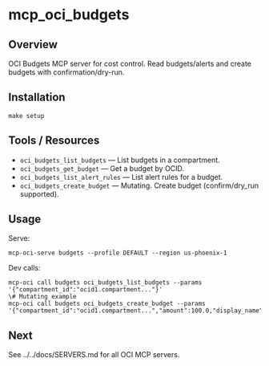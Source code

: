 # mcp_oci_budgets

## Overview
OCI Budgets MCP server for cost control. Read budgets/alerts and create budgets with confirmation/dry-run.

## Installation
```
make setup
```

## Tools / Resources
- `oci_budgets_list_budgets` — List budgets in a compartment.
- `oci_budgets_get_budget` — Get a budget by OCID.
- `oci_budgets_list_alert_rules` — List alert rules for a budget.
- `oci_budgets_create_budget` — Mutating. Create budget (confirm/dry_run supported).

## Usage
Serve:
```
mcp-oci-serve budgets --profile DEFAULT --region us-phoenix-1
```
Dev calls:
```
mcp-oci call budgets oci_budgets_list_budgets --params '{"compartment_id":"ocid1.compartment..."}'
\# Mutating example
mcp-oci call budgets oci_budgets_create_budget --params '{"compartment_id":"ocid1.compartment...","amount":100.0,"display_name":"demo","dry_run":true}'
```

## Next
See ../../docs/SERVERS.md for all OCI MCP servers.
